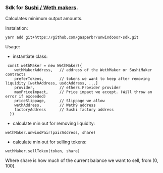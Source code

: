 ### Sdk for [Sushi / Weth makers](https://github.com/gasperbr/unwindooor).
Calculates minimum output amounts.

Instalation:

`yarn add git+https://github.com/gasperbr/unwindooor-sdk.git`

Usage:

- instantiate class:
```
 const wethMaker = new WethMaker({
    wethMakerAddress,   // address of the WethMaker or SushiMaker contracts
    preferTokens,       // tokens we want to keep after removing liquidity [wethAddress, usdcAddress, ...]
    provider,           // ethers.Provider provider
    maxPriceImpact,     // Price impact we accept. (Will throw an error if exceeded)
    priceSlippage,      // Slippage we allow
    wethAddress,        // Weth9 address
    factoryAddress      // Sushi factory address
  })
```
- calculate min out for removing liquidity:
```
wethMaker.unwindPair(pairAddress, share)
 ```
 
- calculate min out for selling tokens:
```
wethMaker.sellToken(token, share)
```
 
Where share is how much of the current balance we want to sell, from (0, 100].
